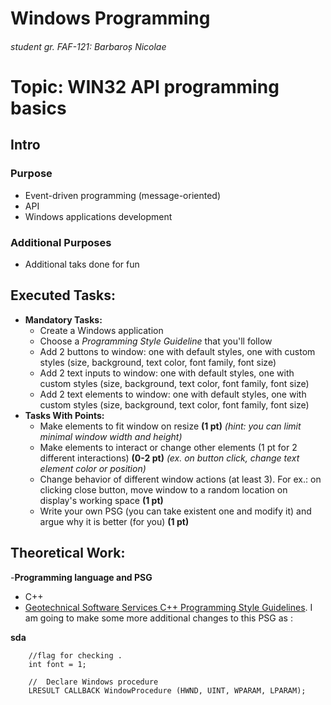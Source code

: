 # Windows Programming
###### student gr. FAF-121: Barbaroș Nicolae

# Topic: WIN32 API programming basics
## Intro
### Purpose
* Event-driven programming (message-oriented)
* API
* Windows applications development

### Additional Purposes
 * Additional taks done for fun

## Executed Tasks:
  - **Mandatory Tasks:**
    * Create a Windows application
    * Choose a _Programming Style Guideline_ that you'll follow
    * Add 2 buttons to window: one with default styles, one with custom styles (size, background, text color, font family, font size)
    * Add 2 text inputs to window: one with default styles, one with custom styles (size, background, text color, font family, font size)
    * Add 2 text elements to window: one with default styles, one with custom styles (size, background, text color, font family, font size)
  - **Tasks With Points:**
    * Make elements to fit window on resize **(1 pt)**
    _(hint: you can limit minimal window width and height)_
    * Make elements to interact or change other elements (1 pt for 2 different interactions) **(0-2 pt)** _(ex. on button click, change text element color or position)_
    * Change behavior of different window actions (at least 3). For ex.: on clicking close button, move window to a random location on display's working space **(1 pt)**
    * Write your own PSG (you can take existent one and modify it) and argue why it is better (for you) **(1 pt)**
 
## Theoretical Work:
 -**Programming language and PSG**
  * C++
  * [Geotechnical Software Services C++ Programming Style Guidelines](http://geosoft.no/development/cppstyle.html).
I am going to make some more additional changes to this PSG as :

**sda**
```
    //flag for checking .
    int font = 1;

    //  Declare Windows procedure
    LRESULT CALLBACK WindowProcedure (HWND, UINT, WPARAM, LPARAM);
```
